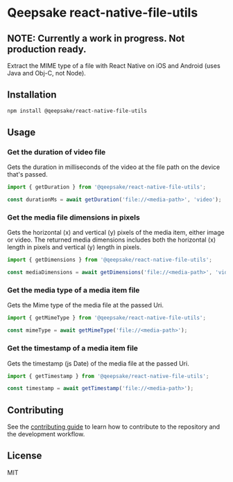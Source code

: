 # Qeepsake react-native-file-utils

## NOTE: Currently a work in progress. Not production ready.

Extract the MIME type of a file with React Native on iOS and Android (uses Java and Obj-C, not Node).

## Installation

```sh
npm install @qeepsake/react-native-file-utils
```

## Usage

### Get the duration of video file

Gets the duration in milliseconds of the video at the file path on the device that's passed.

```js
import { getDuration } from '@qeepsake/react-native-file-utils';

const durationMs = await getDuration('file://<media-path>', 'video');
```

### Get the media file dimensions in pixels

Gets the horizontal (x) and vertical (y) pixels of the media item, either image or video. The returned media dimensions includes both the horizontal (x) length in pixels and vertical (y) length in pixels.

```js
import { getDimensions } from '@qeepsake/react-native-file-utils';

const mediaDimensions = await getDimensions('file://<media-path>', 'video');
```

### Get the media type of a media item file

Gets the Mime type of the media file at the passed Uri.

```js
import { getMimeType } from '@qeepsake/react-native-file-utils';

const mimeType = await getMimeType('file://<media-path>');
```

### Get the timestamp of a media item file

Gets the timestamp (js Date) of the media file at the passed Uri.

```js
import { getTimestamp } from '@qeepsake/react-native-file-utils';

const timestamp = await getTimestamp('file://<media-path>');
```

## Contributing

See the [contributing guide](CONTRIBUTING.md) to learn how to contribute to the repository and the development workflow.

## License

MIT

